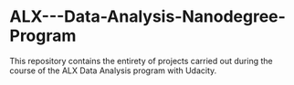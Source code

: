 # ALX---Data-Analysis-Nanodegree-Program
This repository contains the entirety of projects carried out during the course of the ALX Data Analysis program with Udacity.
